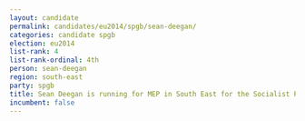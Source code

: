 ```yaml
---
layout: candidate
permalink: candidates/eu2014/spgb/sean-deegan/
categories: candidate spgb
election: eu2014
list-rank: 4
list-rank-ordinal: 4th
person: sean-deegan
region: south-east
party: spgb
title: Sean Deegan is running for MEP in South East for the Socialist Party of Great Britain
incumbent: false
---
```

